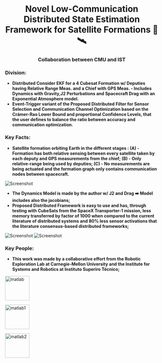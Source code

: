 
<h1 align="center">Novel Low-Communication Distributed State Estimation Framework for Satellite Formations 🔭🛰</h1>
<h3 align="center">Collaboration between CMU and IST</h3>


<h3 align="left">Division:</h3>

- **Distributed Consider EKF for a 4 Cubesat Formation w/ Deputies having Relative Range Meas. and a Chief with GPS Meas. - Includes Dynamics with Gravity,J2 Perturbations and Spacecraft Drag with an Exponential Atmosphere model.**
- **Event-Trigger variant of the Proposed Distributed Filter for Sensor Selection and Communication Channel Optimization based on the Crámer-Rao Lower Bound and proportional Confidence Levels, that the user defines to balance the ratio between accuracy and communication optimization.**


<p align="left">
</p>

<h3 align="left">Key Facts:</h3>

- **Satellite formation orbiting Earth in the different stages : (A) - Formation has both relative sensing between every satellite taken by each deputy and GPS measurements from the chief; (B) - Only relative-range being used by deputies; (C) - No measurements are being actuated and the formation graph only contains communication nodes between spacecraft.**

![Screenshot](https://raw.githubusercontent.com/rafaelandrealves/Distributed-Low-Communication-State-Estimation-Procedure-for-Cubesat-Formations/master/Images/Image_ConsEKF.png)

- **The Dynamics Model is made by the author w/ J2 and Drag ➡️ Model includes also the jacobians;**
- **Proposed Distributed Framework is easy to use and has, through testing with CubeSats from the SpaceX Transporter-1 mission, less memory transferred by factor of 1000 when compared to the current literature of distributed systems and 80% less sensor activations that the literature consensus-based distributed frameworks;**

![Screenshot](https://raw.githubusercontent.com/rafaelandrealves/Distributed-Low-Communication-State-Estimation-Procedure-for-Cubesat-Formations/master/Images/MemoryTransferred.png)
![Screenshot](https://raw.githubusercontent.com/rafaelandrealves/Distributed-Low-Communication-State-Estimation-Procedure-for-Cubesat-Formations/master/Images/DecenBarChartAndPieGraph.png)


<p align="left">
</p>


<h3 align="left">Key People:</h3>


- **This work was made by a collaborative effort from the Robotic Exploration Lab at Carnegie-Mellon University and the Institute for Systems and Robotics at Instituto Superiro Técnico;**



<p align="left">
</p>



<p align="left"> <a href="http://roboticexplorationlab.org" target="_blank" rel="noreferrer"> <img src="http://roboticexplorationlab.org/img/logo@2x.png" alt="matlab" width="80" height="80"/> </a> </p>

<p align="left"> <a href="https://www.cmu.edu" target="_blank" rel="noreferrer"> <img src="https://www.cmu.edu/brand/brand-guidelines/images/wordmarksquare-red-600x600.png" alt="matlab1" width="80" height="80"/> </a> </p>

<p align="left"> <a href="https://tecnico.ulisboa.pt/en/" target="_blank" rel="noreferrer"> <img src="https://upload.wikimedia.org/wikipedia/pt/e/ed/IST_Logo.png" alt="matlab2" width="80" height="80"/> </a> </p>

